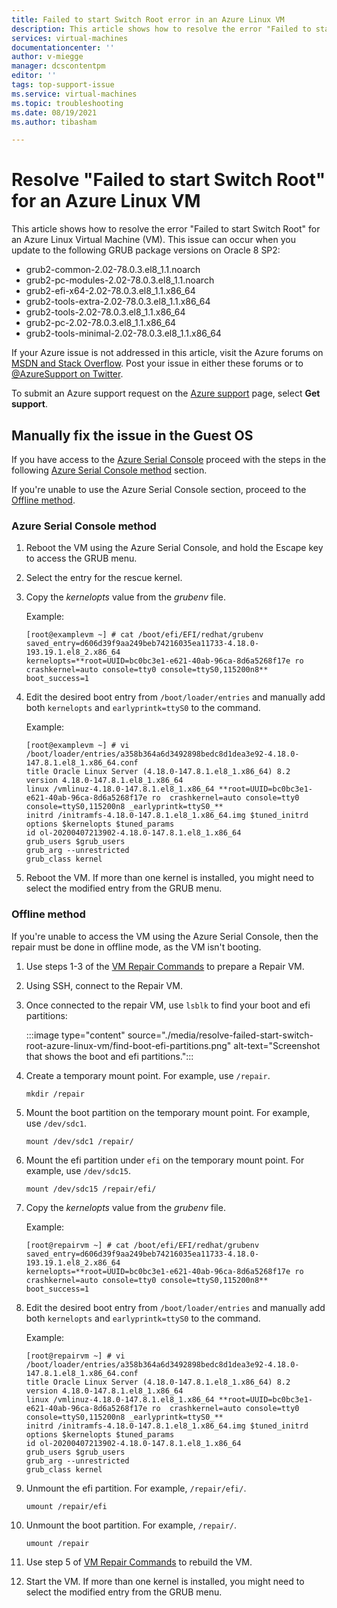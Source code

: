 ```yaml
---
title: Failed to start Switch Root error in an Azure Linux VM
description: This article shows how to resolve the error "Failed to start Switch Root" for an Azure Linux Virtual Machine (VM).
services: virtual-machines
documentationcenter: ''
author: v-miegge
manager: dcscontentpm
editor: ''
tags: top-support-issue
ms.service: virtual-machines
ms.topic: troubleshooting
ms.date: 08/19/2021
ms.author: tibasham

---
```

# Resolve "Failed to start Switch Root" for an Azure Linux VM

This article shows how to resolve the error "Failed to start Switch Root" for an Azure Linux Virtual Machine (VM). This issue can occur when you update to the following GRUB package versions on Oracle 8 SP2:

- grub2-common-2.02-78.0.3.el8_1.1.noarch
- grub2-pc-modules-2.02-78.0.3.el8_1.1.noarch
- grub2-efi-x64-2.02-78.0.3.el8_1.1.x86_64
- grub2-tools-extra-2.02-78.0.3.el8_1.1.x86_64
- grub2-tools-2.02-78.0.3.el8_1.1.x86_64
- grub2-pc-2.02-78.0.3.el8_1.1.x86_64
- grub2-tools-minimal-2.02-78.0.3.el8_1.1.x86_64

If your Azure issue is not addressed in this article, visit the Azure forums on [MSDN and Stack Overflow](https://azure.microsoft.com/support/forums/). Post your issue in either these forums or to [@AzureSupport on Twitter](https://twitter.com/AzureSupport).

To submit an Azure support request on the [Azure support](https://azure.microsoft.com/support/options/) page, select **Get support**.

## Manually fix the issue in the Guest OS

If you have access to the [Azure Serial Console](serial-console-linux.md) proceed with the steps in the following [Azure Serial Console method](#azureconsole) section.

If you're unable to use the Azure Serial Console section, proceed to the [Offline method](#offlinemethod).

### <a name="azureconsole"></a>Azure Serial Console method

1. Reboot the VM using the Azure Serial Console, and hold the Escape key to access the GRUB menu.

2. Select the entry for the rescue kernel.

3. Copy the *kernelopts* value from the *grubenv* file.

   Example:

   ```console
   [root@examplevm ~] # cat /boot/efi/EFI/redhat/grubenv
   saved_entry=d606d39f9aa249beb74216035ea11733-4.18.0-193.19.1.el8_2.x86_64  
   kernelopts=**root=UUID=bc0bc3e1-e621-40ab-96ca-8d6a5268f17e ro  crashkernel=auto console=tty0 console=ttyS0,115200n8**  
   boot_success=1 
   ```

4. Edit the desired boot entry from `/boot/loader/entries` and manually add both `kernelopts` and `earlyprintk=ttyS0` to the command.

   Example:

   ```console
   [root@examplevm ~] # vi /boot/loader/entries/a358b364a6d3492898bedc8d1dea3e92-4.18.0-147.8.1.el8_1.x86_64.conf
   title Oracle Linux Server (4.18.0-147.8.1.el8_1.x86_64) 8.2  
   version 4.18.0-147.8.1.el8_1.x86_64  
   linux /vmlinuz-4.18.0-147.8.1.el8_1.x86_64 **root=UUID=bc0bc3e1-e621-40ab-96ca-8d6a5268f17e ro  crashkernel=auto console=tty0 console=ttyS0,115200n8 _earlyprintk=ttyS0_**  
   initrd /initramfs-4.18.0-147.8.1.el8_1.x86_64.img $tuned_initrd  
   options $kernelopts $tuned_params  
   id ol-20200407213902-4.18.0-147.8.1.el8_1.x86_64  
   grub_users $grub_users  
   grub_arg --unrestricted  
   grub_class kernel  
   ```

5. Reboot the VM. If more than one kernel is installed, you might need to select the modified entry from the GRUB menu.

### <a name="offlinemethod"></a>Offline method

If you're unable to access the VM using the Azure Serial Console, then the repair must be done in offline mode, as the VM isn't booting.

1. Use steps 1-3 of the [VM Repair Commands](repair-linux-vm-using-azure-virtual-machine-repair-commands.md) to prepare a Repair VM.

2. Using SSH, connect to the Repair VM.

3. Once connected to the repair VM, use `lsblk` to find your boot and efi partitions:

   :::image type="content" source="./media/resolve-failed-start-switch-root-azure-linux-vm/find-boot-efi-partitions.png" alt-text="Screenshot that shows the boot and efi partitions.":::

4. Create a temporary mount point. For example, use `/repair`.

   `mkdir /repair`

5. Mount the boot partition on the temporary mount point. For example, use `/dev/sdc1`.

   `mount /dev/sdc1 /repair/`

6. Mount the efi partition under `efi` on the temporary mount point. For example, use `/dev/sdc15`.

   `mount /dev/sdc15 /repair/efi/`

7. Copy the *kernelopts* value from the *grubenv* file.

   Example:

   ```console
   [root@repairvm ~] # cat /boot/efi/EFI/redhat/grubenv
   saved_entry=d606d39f9aa249beb74216035ea11733-4.18.0-193.19.1.el8_2.x86_64  
   kernelopts=**root=UUID=bc0bc3e1-e621-40ab-96ca-8d6a5268f17e ro  crashkernel=auto console=tty0 console=ttyS0,115200n8**  
   boot_success=1 
   ```

8. Edit the desired boot entry from `/boot/loader/entries` and manually add both `kernelopts` and `earlyprintk=ttyS0` to the command.

   Example:

   ```console
   [root@repairvm ~] # vi /boot/loader/entries/a358b364a6d3492898bedc8d1dea3e92-4.18.0-147.8.1.el8_1.x86_64.conf
   title Oracle Linux Server (4.18.0-147.8.1.el8_1.x86_64) 8.2  
   version 4.18.0-147.8.1.el8_1.x86_64  
   linux /vmlinuz-4.18.0-147.8.1.el8_1.x86_64 **root=UUID=bc0bc3e1-e621-40ab-96ca-8d6a5268f17e ro  crashkernel=auto console=tty0 console=ttyS0,115200n8 _earlyprintk=ttyS0_**  
   initrd /initramfs-4.18.0-147.8.1.el8_1.x86_64.img $tuned_initrd  
   options $kernelopts $tuned_params  
   id ol-20200407213902-4.18.0-147.8.1.el8_1.x86_64  
   grub_users $grub_users  
   grub_arg --unrestricted  
   grub_class kernel  
   ```

9. Unmount the efi partition. For example,   `/repair/efi/`.

   `umount /repair/efi`

10. Unmount the boot partition. For example,  `/repair/`.

    `umount /repair`

11. Use step 5 of [VM Repair Commands](repair-linux-vm-using-azure-virtual-machine-repair-commands.md) to rebuild the VM.

12. Start the VM. If more than one kernel is installed, you might need to select the modified entry from the GRUB menu.
